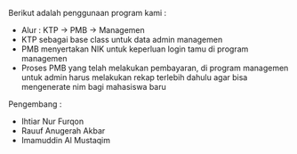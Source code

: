 Berikut adalah penggunaan program kami :

- Alur : KTP -> PMB -> Managemen
- KTP sebagai base class untuk data admin managemen
- PMB menyertakan NIK untuk keperluan login tamu di program managemen
- Proses PMB yang telah melakukan pembayaran, di program managemen untuk admin harus melakukan rekap terlebih dahulu agar bisa mengenerate nim bagi mahasiswa baru


Pengembang :
- Ihtiar Nur Furqon
- Rauuf Anugerah Akbar
- Imamuddin Al Mustaqim
